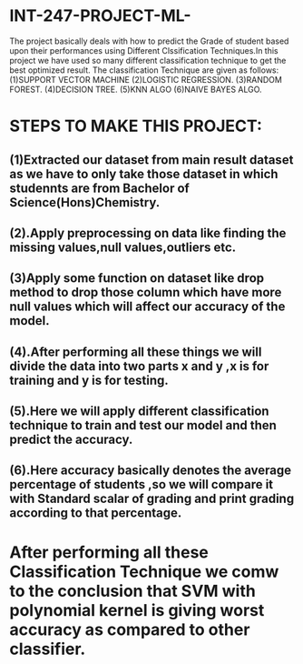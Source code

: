 # INT-247-PROJECT-ML-
The project basically deals with how to predict the Grade of student based upon their performances using Different Clssification Techniques.In this project we have used so many different classification technique to get the best optimized result.
The classification Technique are given as follows:
(1)SUPPORT VECTOR MACHINE
(2)LOGISTIC REGRESSION.
(3)RANDOM FOREST.
(4)DECISION TREE.
(5)KNN ALGO
(6)NAIVE BAYES ALGO.
 
# STEPS TO MAKE THIS PROJECT:
## (1)Extracted our dataset from main result dataset as we have to only take those dataset in which studennts are from Bachelor of Science(Hons)Chemistry.

## (2).Apply preprocessing on data like finding the missing values,null values,outliers etc.

## (3)Apply some function on dataset like drop method to drop those column which have more null values which will affect our accuracy of the model.

## (4).After performing all these things we will divide the data into two parts x and y ,x is for training and y is for testing.
## (5).Here we will apply different classification technique to train and test our model and then predict the accuracy.
## (6).Here accuracy basically denotes the average percentage of students ,so we will compare it with Standard scalar of grading and print grading according to that percentage.

# After performing all these Classification Technique we comw to the conclusion that SVM with polynomial kernel is giving worst accuracy as compared to other classifier.





